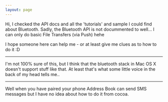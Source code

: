 ```yaml
---
layout: page
---
```



Hi,
I checked the API docs and all the 'tutorials' and sample I could find about Bluetooth.
Sadly, the Bluetooth API is not docummented to well... I can only do basic File Transfers (via Push) hehe

I hope someone here can help me - or at least give me clues as to how to do it :D

----

I'm not 100% sure of this, but I think that the bluetooth stack in Mac OS X doesn't support stuff like that. At least that's what some little voice in the back of my head tells me..

----

Well when you have paired your phone Address Book can send SMS messages but I have no idea about how to do it from cocoa.
